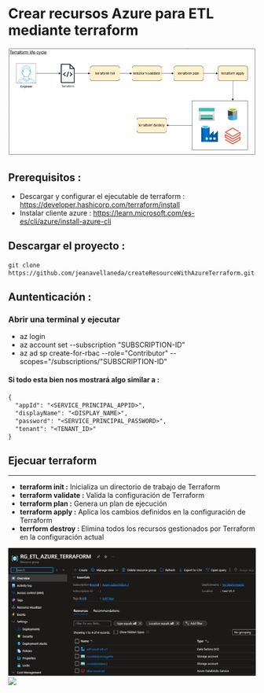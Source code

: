 # Crear recursos Azure para ETL mediante terraform

<img src="assets/terraform_life_cycle.png"><br>

## Prerequisitos : 
- Descargar y configurar el ejecutable de terraform : https://developer.hashicorp.com/terraform/install
- Instalar cliente azure : https://learn.microsoft.com/es-es/cli/azure/install-azure-cli

## Descargar el proyecto :
```shell
git clone https://github.com/jeanavellaneda/createResourceWithAzureTerraform.git
```

## Auntenticación :
### Abrir una terminal y ejecutar
- az login
- az account set --subscription "SUBSCRIPTION-ID"
- az ad sp create-for-rbac --role="Contributor" --scopes="/subscriptions/"SUBSCRIPTION-ID"

#### Si todo esta bien nos mostrará algo similar a : 
```shell
{
  "appId": "<SERVICE_PRINCIPAL_APPID>",
  "displayName": "<DISPLAY_NAME>",
  "password": "<SERVICE_PRINCIPAL_PASSWORD>",
  "tenant": "<TENANT_ID>"
}
```

## Ejecuar terraform
---
- **terraform init :** Inicializa un directorio de trabajo de Terraform
- **terraform validate :** Valida la configuración de Terraform
- **terraform plan :** Genera un plan de ejecución
- **terraform apply :** Aplica los cambios definidos en la configuración de Terraform
- **terrform destroy :** Elimina todos los recursos gestionados por Terraform en la configuración actual

<img src="assets/resource_group.png"><br>
<img src="assets/piepeline.png"><br>